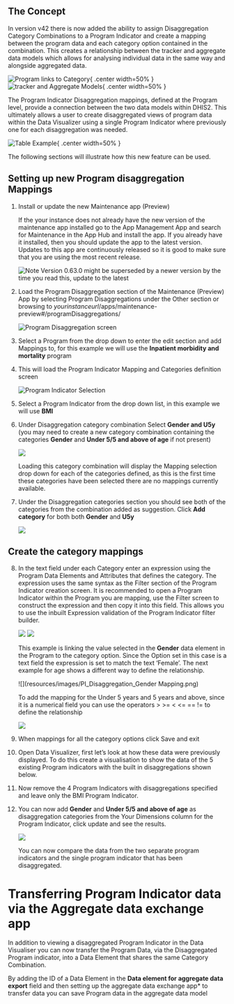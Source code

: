 
## The Concept

In version v42 there is now added the ability to assign Disaggregation Category Combinations to a Program Indicator and create a mapping between the program data and each category option contained in the combination. This creates a relationship between the tracker and aggregate data models which allows for analysing individual data in the same way and alongside aggregated data.

![Program links to Category](resources/images/Program_to_category.png){ .center width=50% }
![tracker and Aggregate Models](resources/images/Tracker_to_aggregate_model.png){ .center width=50% }

The Program Indicator Disaggregation mappings, defined at the Program level, provide a connection between the two data models within DHIS2. This ultimately allows a user to create disaggregated views of program data within the Data Visualizer using a single Program Indicator where previously one for each disaggregation was needed.

![Table Example](resources/images/Table_Example.png){ .center width=50% }

The following sections will illustrate how this new feature can be used.

## Setting up new Program disaggregation Mappings

1. Install or update the new Maintenance app (Preview)

    If the your instance does not already have the new version of the maintenance app installed go to the App Management App and search for Maintenance in the App Hub and install the app. If you already have it installed, then you should update the app to the latest version. Updates to this app are continuously released so it is good to make sure that you are using the most recent release.

    ![Note Version 0.63.0 might be superseded by a newer version by the time you read this, update to the latest](resources/images/App_Management_Maintenance_App_Preview.png)


2. Load the Program Disaggregation section of the Maintenance (Preview) App by selecting Program Disaggregations under the Other section or browsing to _yourinstanceurl_/apps/maintenance-preview#/programDisaggregations/

    ![Program Disaggregation screen](resources/images/Maintenance_App_PI_Disaggregation.png)

3. Select a Program from the drop down to enter the edit section and add Mappings to, for this example we will use the **Inpatient morbidity and mortality** program

4. This will load the Program Indicator Mapping and Categories definition screen

    ![Program Indicator Selection](resources/images/Edit_PI_DIsaggregation.png)

3. Select a Program Indicator from the drop down list, in this example we will use **BMI**

4. Under Disaggregation category combination Select **Gender and U5y** (you may need to create a new category combination containing the categories **Gender** and **Under 5/5 and above of age** if not present)

    ![](resources/images/Disaggregation_Category.png)

    Loading this category combination will display the Mapping selection drop down for each of the categories defined, as this is the first time these categories have been selected there are no mappings currently available.

7. Under the Disaggregation categories section you should see both of the categories from the combination added as suggestion. Click **Add category** for both both **Gender** and **U5y**

    ![](resources/images/Disaggregation_Mappings.png)


## Create the category mappings

8. In the text field under each Category enter an expression using the Program Data Elements and Attributes that defines the category. The expression uses the same syntax as the Filter section of the Program Indicator creation screen.  It is recommended to open a Program Indicator within the Program you are mapping, use the Filter screen to construct the expression and then copy it into this field. This allows you to use the inbuilt Expression validation of the Program Indicator filter builder. 

    ![](resources/images/Disaggregation_Mappings_Expanded.png)
    ![](resources/images/Program_Indicator_Filter_Expression.png)

    This example is linking the value selected in the **Gender** data element in the Program to the category option. Since the Option set in this case is a text field the expression is set to match the text ‘Female’.      The next example for age shows a different way to define the relationship.

    ![](resources/images/PI_Disaggregation_Gender Mapping.png)

    To add the mapping for the Under 5 years and 5 years and above, since it is a numerical field you can use the operators > >= < <= == != to define the relationship

    ![](resources/images/PI_Disaggregation_Age_Mapping.png)

9. When mappings for all the category options click Save and exit


10. Open Data Visualizer, first let’s look at how these data were previously displayed. To do this create a visualisation to show the data of the 5 existing Program indicators with the built in disaggregations shown below.

    [](resources/images/DV_Before.png)
    [](resources/images/DV_Before2.png)

12. Now remove the 4 Program Indicators with disaggregations specified and leave only the BMI Program Indicator.

    [](resources/images/DV_only_PI.png)

14. You can now add **Gender** and **Under 5/5 and above of age** as disaggregation categories from the Your Dimensions column for the Program Indicator, click update and see the results.

    ![](resources/images/DV_PI_Disaggregated.png)

    You can now compare the data from the two separate program indicators and the single program indicator that has been disaggregated.

# Transferring Program Indicator data via the Aggregate data exchange app

In addition to viewing a disaggregated Program Indicator in the Data Visualiser you can now transfer the Program Data, via the Disaggregated Program indicator, into a Data Element that shares the same Category Combination.

[](resources/images/PI_Disaggregation_Data_Exchange.png)

By adding the ID of a Data Element in the **Data element for aggregate data export** field and then setting up the aggregate data exchange app* to transfer data you can save Program data in the aggregate data model

[](resources/images/PI_Disaggregation_DE_for_Data_Exchange.png)
